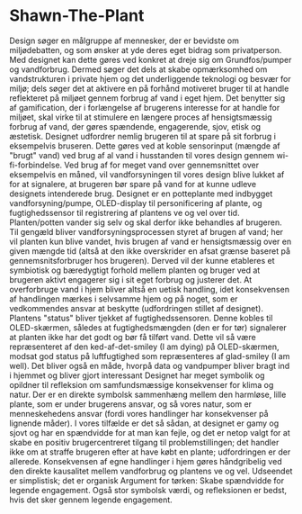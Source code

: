 # Shawn-The-Plant
Design søger en målgruppe af mennesker, der er bevidste om miljødebatten, og som ønsker at yde deres eget bidrag som privatperson. Med designet kan dette gøres ved konkret at dreje sig om Grundfos/pumper og vandforbrug. Dermed søger det dels at skabe opmærksomhed om vandstrukturen i private hjem og det underliggende teknologi og besvær for miljø; dels søger det at aktivere en på forhånd motiveret bruger til at handle reflekteret på miljøet gennem forbrug af vand i eget hjem.   Det benytter sig af gamification, der i forlængelse af brugerens interesse for at handle for miljøet, skal virke til at stimulere en længere proces af hensigtsmæssig forbrug af vand, der gøres spændende, engagerende, sjov, etisk og æstetisk. Designet udfordrer nemlig brugeren til at spare på sit forbrug i eksempelvis bruseren. Dette gøres ved at koble sensorinput (mængde af "brugt" vand) ved brug af al vand i husstanden til vores design gennem wi-fi-forbindelse. Ved brug af for meget vand over gennemsnittet over eksempelvis en måned, vil vandforsyningen til vores design blive lukket af for at signalere, at brugeren bør spare på vand for at kunne udleve designets intenderede brug.   Designet er en potteplante med indbygget vandforsyning/pumpe, OLED-display til personificering af plante, og fugtighedssensor til registrering af plantens ve og vel over tid. Planten/potten vander sig selv og skal derfor ikke behandles af brugeren. Til gengæld bliver vandforsyningsprocessen styret af brugen af vand; her vil planten kun blive vandet, hvis brugen af vand er hensigtsmæssig over en given mængde tid (altså at den ikke overskrider en afsat grænse baseret på gennemsnitsforbruger hos brugeren). Derved vil der kunne etableres et symbiotisk og bæredygtigt forhold mellem planten og bruger ved at brugeren aktivt engagerer sig i sit eget forbrug og justerer det. At overforbruge vand i hjem bliver altså en uetisk handling, idet konsekvensen af handlingen mærkes i selvsamme hjem og på noget, som er vedkommendes ansvar at beskytte (udfordringen stillet af designet).   Plantens "status" bliver tjekket af fugtighedssensoren. Denne kobles til OLED-skærmen, således at fugtighedsmængden (den er for tør) signalerer at planten ikke har det godt og bør få tilført vand. Dette vil så være repræsenteret af den ked-af-det-smiley (I am dying) på OLED-skærmen, modsat god status på luftfugtighed som repræsenteres af glad-smiley (I am well).   Det bliver også en måde, hvorpå data og vandpumper bliver bragt ind i hjemmet og bliver gjort interessant  Designet har meget symbolik og opildner til refleksion om samfundsmæssige konsekvenser for klima og natur. Der er en direkte symbolsk sammenhæng mellem den harmløse, lille plante, som er under brugerens ansvar, og så vores natur, som er menneskehedens ansvar (fordi vores handlinger har konsekvenser på lignende måder). I vores tilfælde er det så sådan, at designet er gamy og sjovt og har en spændvidde for at man kan fejle, og det er netop valgt for at skabe en positiv brugercentreret tilgang til problemstillingen; det handler ikke om at straffe brugeren efter at have købt en plante; udfordringen er der allerede. Konsekvensen af egne handlinger i hjem gøres håndgribelig ved den direkte kausalitet mellem vandforbrug og plantens ve og vel.  Udseendet er simplistisk; det er organisk Argument for tørken: Skabe spændvidde for legende engagement. Også stor symbolsk værdi, og refleksionen er bedst, hvis det sker gennem legende engagement. 
